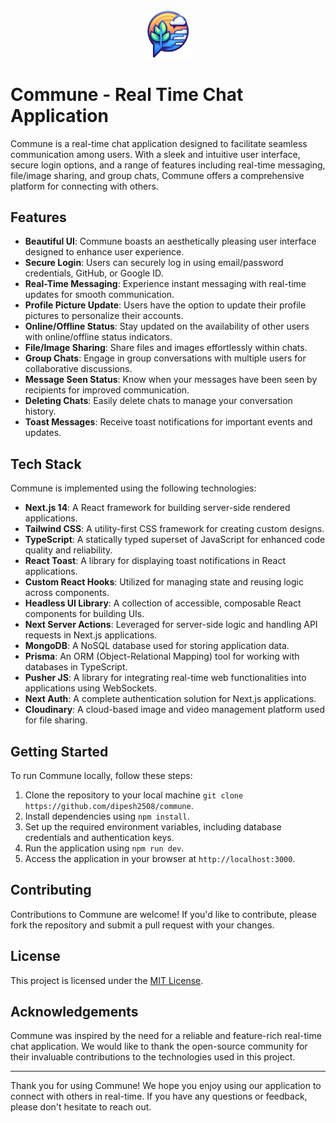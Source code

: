 <div align="center">

<img alt="Commune Logo" src="https://raw.githubusercontent.com/dipesh2508/commune/main/assets/Images/logo.png" width="15%" />
<br/>

</div>

# Commune - Real Time Chat Application

Commune is a real-time chat application designed to facilitate seamless communication among users. With a sleek and intuitive user interface, secure login options, and a range of features including real-time messaging, file/image sharing, and group chats, Commune offers a comprehensive platform for connecting with others.

## Features

- **Beautiful UI**: Commune boasts an aesthetically pleasing user interface designed to enhance user experience.
- **Secure Login**: Users can securely log in using email/password credentials, GitHub, or Google ID.
- **Real-Time Messaging**: Experience instant messaging with real-time updates for smooth communication.
- **Profile Picture Update**: Users have the option to update their profile pictures to personalize their accounts.
- **Online/Offline Status**: Stay updated on the availability of other users with online/offline status indicators.
- **File/Image Sharing**: Share files and images effortlessly within chats.
- **Group Chats**: Engage in group conversations with multiple users for collaborative discussions.
- **Message Seen Status**: Know when your messages have been seen by recipients for improved communication.
- **Deleting Chats**: Easily delete chats to manage your conversation history.
- **Toast Messages**: Receive toast notifications for important events and updates.

## Tech Stack

Commune is implemented using the following technologies:

- **Next.js 14**: A React framework for building server-side rendered applications.
- **Tailwind CSS**: A utility-first CSS framework for creating custom designs.
- **TypeScript**: A statically typed superset of JavaScript for enhanced code quality and reliability.
- **React Toast**: A library for displaying toast notifications in React applications.
- **Custom React Hooks**: Utilized for managing state and reusing logic across components.
- **Headless UI Library**: A collection of accessible, composable React components for building UIs.
- **Next Server Actions**: Leveraged for server-side logic and handling API requests in Next.js applications.
- **MongoDB**: A NoSQL database used for storing application data.
- **Prisma**: An ORM (Object-Relational Mapping) tool for working with databases in TypeScript.
- **Pusher JS**: A library for integrating real-time web functionalities into applications using WebSockets.
- **Next Auth**: A complete authentication solution for Next.js applications.
- **Cloudinary**: A cloud-based image and video management platform used for file sharing.

## Getting Started

To run Commune locally, follow these steps:

1. Clone the repository to your local machine `git clone https://github.com/dipesh2508/commune`.
2. Install dependencies using `npm install`.
3. Set up the required environment variables, including database credentials and authentication keys.
4. Run the application using `npm run dev`.
5. Access the application in your browser at `http://localhost:3000`.

## Contributing

Contributions to Commune are welcome! If you'd like to contribute, please fork the repository and submit a pull request with your changes.

## License

This project is licensed under the [MIT License](LICENSE).

## Acknowledgements

Commune was inspired by the need for a reliable and feature-rich real-time chat application. We would like to thank the open-source community for their invaluable contributions to the technologies used in this project.

---

Thank you for using Commune! We hope you enjoy using our application to connect with others in real-time. If you have any questions or feedback, please don't hesitate to reach out.
